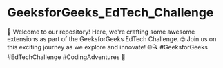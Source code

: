 # GeeksforGeeks_EdTech_Challenge
🚀 Welcome to our repository! Here, we're crafting some awesome extensions as part of the GeeksforGeeks EdTech Challenge. 🤓 Join us on this exciting journey as we explore and innovate! 🌐🔍 #GeeksforGeeks #EdTechChallenge #CodingAdventures 🚀
